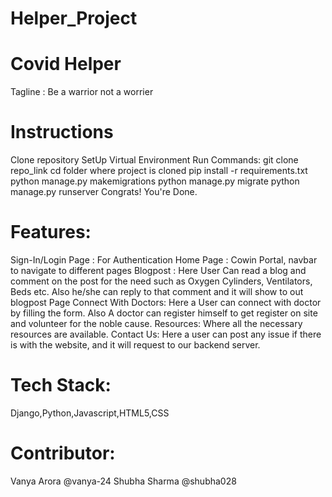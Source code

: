 # Helper_Project
# Covid Helper

Tagline : Be a warrior not a worrier

# Instructions
Clone repository
SetUp Virtual Environment
Run Commands:
git clone repo_link
cd folder where project is cloned
pip install -r requirements.txt
python manage.py makemigrations
python manage.py migrate
python manage.py runserver
Congrats! You're Done.

# Features: 
Sign-In/Login Page : For Authentication
Home Page : Cowin Portal, navbar to navigate to different pages
Blogpost : Here User Can read a blog and comment on the post for the need such as Oxygen Cylinders, Ventilators,  Beds etc. Also he/she can reply to that comment and it will show to out blogpost Page
Connect With Doctors: Here a User can connect with doctor by filling the form. Also A doctor can register himself to get register on site and volunteer for the noble cause.
Resources: Where all the necessary resources are available.
Contact Us: Here a user can post any issue if there is with the website, and it will request to our backend server.



# Tech Stack: 
Django,Python,Javascript,HTML5,CSS

# Contributor:
Vanya Arora   @vanya-24
Shubha Sharma  @shubha028


